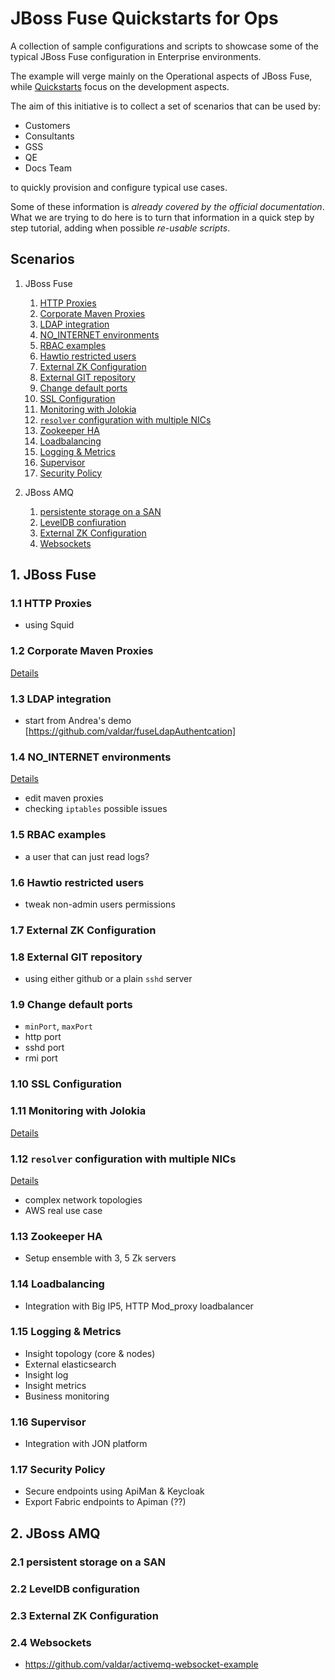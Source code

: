 # JBoss Fuse Quickstarts for Ops

A collection of sample configurations and scripts to showcase some of the typical JBoss Fuse configuration in Enterprise environments.

The example will verge mainly on the Operational aspects of JBoss Fuse, while [Quickstarts](https://github.com/jboss-fuse/fuse/tree/master/quickstarts) focus on the development aspects.

The aim of this initiative is to collect a set of scenarios that can be used by:

- Customers
- Consultants
- GSS
- QE
- Docs Team

to quickly provision and configure typical use cases.


Some of these information is *already covered by the official documentation*. What we are trying to do here is to turn that information in a quick step by step tutorial, adding when possible *re-usable scripts*.


## Scenarios

1. JBoss Fuse

   1. [HTTP Proxies](#http_proxies)
   2. [Corporate Maven Proxies](#maven_proxies)
   3. [LDAP integration](#ldap)
   4. [NO_INTERNET environments](#no_internet)
   5. [RBAC examples ](#rbac)
   6. [Hawtio restricted users](#hawtio)
   7. [External ZK Configuration](#zk)
   8. [External GIT repository](#git)
   9. [Change default ports](#ports)
   10. [SSL Configuration](#ssl)
   11. [Monitoring with Jolokia](#monitoring)
   12. [`resolver` configuration with multiple NICs](#resolvers)
   13. [Zookeeper HA](#zk_ha)
   14. [Loadbalancing](#loadbalancing)
   15. [Logging & Metrics](#logging_metrics)
   16. [Supervisor](#supervisor)
   17. [Security Policy](#external_security)

2. JBoss AMQ

   1. [persistente storage on a SAN](#amq_san)
   2. [LevelDB confiuration](#amq_level)
   3. [External ZK Configuration](#amq_zk)
   4. [Websockets](#amq_websockets)


## 1. JBoss Fuse

### 1.1 HTTP Proxies <a id="http_proxies">&nbsp;</a>
- using Squid

### 1.2 Corporate Maven Proxies <a id="maven_proxies">&nbsp;</a>
[Details](02_maven_proxies/README.MD)

### 1.3 LDAP integration <a id="ldap">&nbsp;</a>
- start from Andrea's demo [https://github.com/valdar/fuseLdapAuthentcation]

### 1.4 NO_INTERNET environments <a id="no_internet">&nbsp;</a>
[Details](04_no_internet/README.MD)
- edit maven proxies
- checking `iptables` possible issues

### 1.5 RBAC examples <a id="rbac">&nbsp;</a>
- a user that can just read logs?

### 1.6 Hawtio restricted users <a id="hawtio">&nbsp;</a>
- tweak non-admin users permissions

### 1.7 External ZK Configuration <a id="zk">&nbsp;</a>

### 1.8 External GIT repository <a id="git">&nbsp;</a>
- using either github or a plain `sshd` server

### 1.9 Change default ports <a id="ports">&nbsp;</a>
- `minPort`, `maxPort`
- http port
- sshd port
- rmi port


### 1.10 SSL Configuration <a id="ssl">&nbsp;</a>

### 1.11 Monitoring with Jolokia <a id="monitoring">&nbsp;</a>
[Details](11_jolokia/README.MD)

### 1.12 `resolver` configuration with multiple NICs <a id="resolvers">&nbsp;</a>
[Details](12_resolvers/README.MD)
- complex network topologies
- AWS real use case

### 1.13 Zookeeper HA <a id="zk_ha">&nbsp;</a>
- Setup ensemble with 3, 5 Zk servers

### 1.14 Loadbalancing <a id="loadbalancing">&nbsp;</a>
- Integration with Big IP5, HTTP Mod_proxy loadbalancer

### 1.15 Logging & Metrics <a id="logging_metrics">&nbsp;</a>
- Insight topology (core & nodes)
- External elasticsearch
- Insight log
- Insight metrics
- Business monitoring

### 1.16 Supervisor <a id="supervisor">&nbsp;</a>
- Integration with JON platform

### 1.17 Security Policy <a id="external_security">&nbsp;</a>
- Secure endpoints using ApiMan & Keycloak
- Export Fabric endpoints to Apiman (??)


## 2. JBoss AMQ

### 2.1 persistent storage on a SAN <a id="amq_san">&nbsp;</a>

### 2.2 LevelDB configuration <a id="amq_level">&nbsp;</a>

### 2.3 External ZK Configuration <a id="amq_zk">&nbsp;</a>

### 2.4 Websockets  <a id="amq_websockets">&nbsp;</a>
- https://github.com/valdar/activemq-websocket-example
